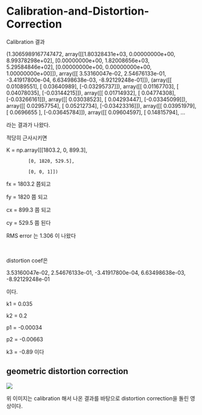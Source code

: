 # Calibration-and-Distortion-Correction

Calibration 결과
<br>

(1.3065989167747472, array([[1.80328431e+03, 0.00000000e+00, 8.99378298e+02],
       [0.00000000e+00, 1.82008656e+03, 5.29584846e+02],
       [0.00000000e+00, 0.00000000e+00, 1.00000000e+00]]), array([[ 3.53160047e-02,  2.54676133e-01, -3.41917800e-04,
         6.63498638e-03, -8.92129248e-01]]), (array([[ 0.01089551],
       [ 0.03640989],
       [-0.03295737]]), array([[ 0.01167703],
       [ 0.04078035],
       [-0.03144215]]), array([[ 0.01714932],
       [ 0.04774308],
       [-0.03266161]]), array([[ 0.03038523],
       [ 0.04293447],
       [-0.03345099]]), array([[ 0.02957754],
       [ 0.05212734],
       [-0.03423316]]), array([[ 0.03951979],
       [ 0.0696655 ],
       [-0.03645784]]), array([[ 0.09604597],
       [ 0.14815794],
       ...
       
라는 결과가 나왔다.

적당히 근사시키면

K = np.array([[1803.2, 0, 899.3],

            [0, 1820, 529.5],
            
            [0, 0, 1]])

fx = 1803.2 쯤되고

fy = 1820 쯤 되고

cx = 899.3 쯤 되고

cy = 529.5 쯤 된다

RMS error 는 1.306 이 나왔다

<br>

distortion coef은

3.53160047e-02,  2.54676133e-01, -3.41917800e-04, 6.63498638e-03, -8.92129248e-01

이다.

k1 = 0.035

k2 = 0.2

p1 = -0.00034

p2 = -0.00663

k3 = -0.89 이다

## geometric distortion correction

<img src=https://github.com/KimximyaFan/Calibration-and-Distortion-Correction/assets/107273680/68e0a88d-77f7-4258-88a3-492aef22f681>

위 이미지는 calibration 해서 나온 결과를 바탕으로 distortion correction을 돌린 영상이다.
